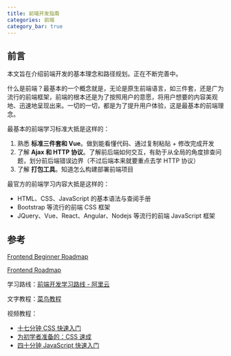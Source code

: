 ```yaml
---
title: 前端开发指南
categories: 前端
category_bar: true
---
```


## 前言

本文旨在介绍前端开发的基本理念和路径规划。正在不断完善中。

什么是前端？最基本的一个概念就是，无论是原生前端语言，如三件套，还是广为流行的前端框架，前端的根本还是为了按照用户的意愿，将用户想要的内容美观地、迅速地呈现出来。一切的一切，都是为了提升用户体验，这是最基本的前端理念。

最基本的前端学习标准大抵是这样的：

1. 熟悉 **标准三件套和 Vue**。做到能看懂代码、通过复制粘贴 + 修改完成开发
2. 了解 **Ajax 和 HTTP 协议**。了解前后端如何交互，有助于从全局的角度排查问题，划分前后端错误边界（不过后端本来就要重点去学 HTTP 协议）
3. 了解 **打包工具**。知道怎么构建部署前端项目

最官方的前端学习内容大抵是这样的：

- HTML、CSS、JavaScript 的基本语法与查阅手册
- Bootstrap 等流行的前端 CSS 框架
- JQuery、Vue、React、Angular、Nodejs 等流行的前端 JavaScript 框架

## 参考

[Frontend Beginner Roadmap](https://roadmap.sh/frontend?r=frontend-beginner)

[Frontend Roadmap](https://roadmap.sh/frontend)

学习路线：[前端开发学习路线 - 阿里云](https://developer.aliyun.com/learning/roadmap/frontend)

文字教程：[菜鸟教程](https://www.runoob.com/)

视频教程：

- [十七分钟 CSS 快速入门](https://www.bilibili.com/video/BV1Ci4y1W7H7/)
- [为初学者准备的：CSS 速成](https://www.bilibili.com/video/BV1bW411R7hg/)
- [四十分钟 JavaScript 快速入门](https://www.bilibili.com/video/BV15L4y1a7or/)
